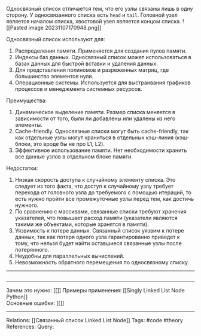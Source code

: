 Односвязный список отличается тем, что его узлы связаны лишь в одну сторону. У односвязанного списка есть `head` и `tail`. Головной узел является началом списка, хвостовой узел является концом списка.
![[Pasted image 20231107170948.png]]

Односвязный список используют для:
1. Распределения памяти. Применяется для создания пулов памяти. 
2. Индексы баз данных. Односвязный список может использоваться в базах данных для быстрой вставки и удаления данных.
3. Для представления полиномов и разреженных матриц, где большинство элементов нули.
4. Операционные системы. Используется для выстраивания графиков процессов и менеджмента системных ресурсов. 

Преимущества:
1. Динамическое выделение памяти. Размер списка меняется в зависимости от того, были ли добавлены или удалены из него элементы. 
2. Cache-friendly. Односвязные списки могут быть cache-friendly, так как отдельные узлы могут храниться в отдельных кэш-линия (кэш-блоки, это вроде бы не про L1, L2). 
3. Эффективное использование памяти. Нет необходимости хранить все данные узлов в отдельном блоке памяти. 

Недостатки:
1. Низкая скорость доступа к случайному элементу списка. Это следует из того факта, что доступ к случайному узлу требует перехода от головного узла до требуемого с помощью итераций, то есть нужно пройти все промежуточные узлы перед тем, как достичь нужного. 
2. По сравнению с массивами, связанные списки требуют хранения указателей, что повышает расход памяти (указатели являются такими же объектами, которые хранятся в памяти). 
3. Уязвимость к потере данных. Связанный список уязвим к потере данных, так как потеря одного узла гарантированно приведет к тому, что нельзя будет найти оставшиеся связанные узлы после потерянного. 
4. Неудобны для параллельных вычислений.
5. Невозможность обратного перемещения по односвязному списку. 

___
```

```
___
Зачем это нужно: [[]] 
Примеры применения: [[Singly Linked List Node Python]]  
Основные ошибки: [[]]
___
Relations: [[Связанный список Linked List Node]] 
Tags: #code #theory 
References: 
Query: 